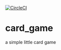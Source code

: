 [![CircleCI](https://circleci.com/gh/zaze06/card_game/tree/master.svg?style=shield)](https://circleci.com/gh/zaze06/card_game/tree/master)

# card_game
a simple little card game


